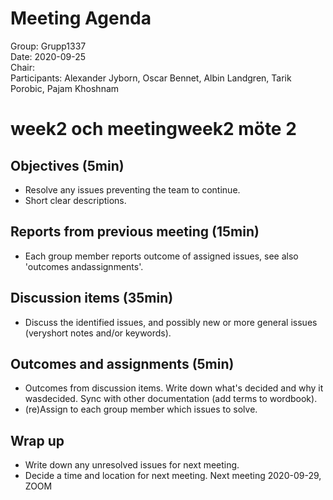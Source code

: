 # Meeting Agenda
Group: Grupp1337  
Date: 2020-09-25  
Chair:  
Participants: Alexander Jyborn, Oscar Bennet, Albin Landgren, Tarik Porobic, Pajam Khoshnam  
# week2 och meetingweek2 möte 2
## Objectives (5min)
- Resolve any issues preventing the team to continue.
- Short clear descriptions.
## Reports from previous meeting (15min)
-  Each group member reports outcome of assigned issues, see also 'outcomes andassignments'.
## Discussion items (35min)
-  Discuss the identified issues, and possibly new or more general issues (veryshort notes and/or keywords).
## Outcomes and assignments (5min)
-  Outcomes from discussion items. Write down what's decided and why it wasdecided. Sync with other documentation (add terms to wordbook).
-  (re)Assign to each group member which issues to solve.
## Wrap up
-  Write down any unresolved issues for next meeting.
-  Decide a time and location for next meeting.
Next meeting 2020-09-29, ZOOM